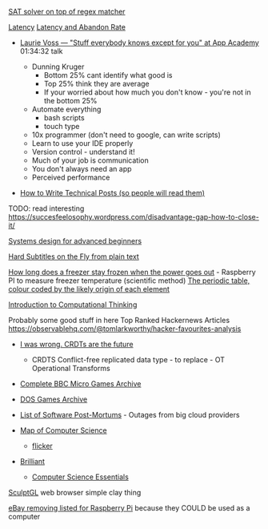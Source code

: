 

[SAT solver on top of regex matcher](https://yurichev.com/news/20200621_regex_SAT/)


[Latency](https://yenkel.dev/posts/a-tale-of-latency-and-broken-windows)
[Latency and Abandon Rate](http://blog.tacertain.com/p-four-nines/)

* [Laurie Voss — "Stuff everybody knows except for you" at App Academy](https://www.youtube.com/watch?v=E6k_lfg7aUE) 01:34:32 talk
    * Dunning Kruger
        * Bottom 25% cant identify what good is
        * Top 25% think they are average
        * If your worried about how much you don't know - you're not in the bottom 25%
    * Automate everything
        * bash scripts
        * touch type
    * 10x programmer (don't need to google, can write scripts)
    * Learn to use your IDE properly
    * Version control - understand it!
    * Much of your job is communication
    * You don't always need an app
    * Perceived performance


* [How to Write Technical Posts (so people will read them)](https://reasonablypolymorphic.com/blog/writing-technical-posts/)

TODO: read interesting
https://succesfeelosophy.wordpress.com/disadvantage-gap-how-to-close-it/

[Systems design for advanced beginners](https://robertheaton.com/2020/04/06/systems-design-for-advanced-beginners/)

[Hard Subtitles on the Fly from plain text](https://011.video/2020/08/03/burn-video-subtitles-on-the-fly-from-a-plain-text-file/)


[How long does a freezer stay frozen when the power goes out](https://woodgears.ca/heating/freezer.html) - Raspberry PI to measure freezer temperature (scientific method)
[The periodic table, colour coded by the likely origin of each element](https://twitter.com/olivertlord/status/1292562140776271872)


[Introduction to Computational Thinking](https://mitmath.github.io/18S191/Fall20/)


Probably some good stuff in here
Top Ranked Hackernews Articles
https://observablehq.com/@tomlarkworthy/hacker-favourites-analysis



* [I was wrong. CRDTs are the future](https://josephg.com/blog/crdts-are-the-future/) 
    * CRDTS Conflict-free replicated data type - to replace - OT Operational Transforms


* [Complete BBC Micro Games Archive](http://bbcmicro.co.uk//about.php)
* [DOS Games Archive](https://www.dosgamesarchive.com/)


* [List of Software Post-Mortums](https://github.com/danluu/post-mortems) - Outages from big cloud providers


* [Map of Computer Science](https://www.youtube.com/watch?v=SzJ46YA_RaA)
    * [flicker](https://www.flickr.com/photos/95869671@N08/36231833334/)

* [Brilliant](https://brilliant.org/)
    * [Computer Science Essentials](https://brilliant.org/courses/computer-science-essentials/)




[SculptGL](https://stephaneginier.com/sculptgl/) web browser simple clay thing


[eBay removing listed for Raspberry Pi](https://twitter.com/lbhq/status/1323482627681198080) because they COULD be used as a computer
